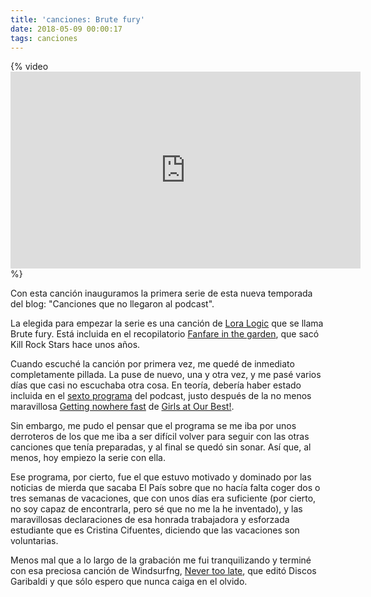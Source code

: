 ```yaml
---
title: 'canciones: Brute fury'
date: 2018-05-09 00:00:17
tags: canciones
---
```

{% video <iframe width="560" height="315" src="https://www.youtube.com/embed/fQil8l8DkTA" frameborder="0" allow="autoplay; encrypted-media" allowfullscreen></iframe> %}

Con esta canción inauguramos la primera serie de esta nueva temporada del blog: "Canciones que no llegaron al podcast". 

La elegida para empezar la serie es una canción de [Lora Logic](https://en.wikipedia.org/wiki/Lora_Logic) que se llama Brute fury. Está incluida en el recopilatorio [Fanfare in the garden](https://essentiallogic.bandcamp.com/releases), que sacó Kill Rock Stars hace unos años. 

Cuando escuché la canción por primera vez, me quedé de inmediato completamente pillada. La puse de nuevo, una y otra vez, y me pasé varios días que casi no escuchaba otra cosa. En teoría, debería haber estado incluida en el [sexto programa](http://www.ivoox.com/latidos-podcast-6-audios-mp3_rf_20037530_1.html) del podcast, justo después de la no menos maravillosa [Getting nowhere fast](https://www.youtube.com/watch?v=UKzPEXq7t0A) de [Girls at Our Best!](https://en.wikipedia.org/wiki/Girls_at_Our_Best!). 

Sin embargo, me pudo el pensar que el programa se me iba por unos derroteros de los que me iba a ser difícil volver para seguir con las otras canciones que tenía preparadas, y al final se quedó sin sonar. Así que, al menos, hoy empiezo la serie con ella.

Ese programa, por cierto, fue el que estuvo motivado y dominado por las noticias de mierda que sacaba El País sobre que no hacía falta coger dos o tres semanas de vacaciones, que con unos días era suficiente (por cierto, no soy capaz de encontrarla, pero sé que no me la he inventado), y las maravillosas declaraciones de esa honrada trabajadora y esforzada estudiante que es Cristina Cifuentes, diciendo que las vacaciones son voluntarias.

Menos mal que a lo largo de la grabación me fui tranquilizando y terminé con esa preciosa canción de Windsurfng, [Never too late](https://discosgaribaldi.bandcamp.com/track/never-too-late), que editó Discos Garibaldi y que sólo espero que nunca caiga en el olvido.
